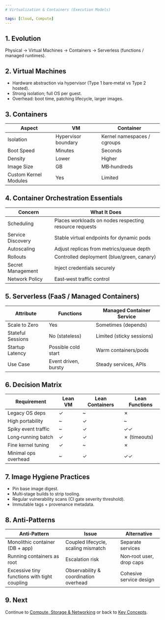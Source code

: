```yaml
---
# Virtualization & Containers (Execution Models)

tags: [Cloud, Compute]
---
```


## 1. Evolution
Physical → Virtual Machines → Containers → Serverless (functions / managed runtimes).

## 2. Virtual Machines
- Hardware abstraction via hypervisor (Type 1 bare‑metal vs Type 2 hosted).
- Strong isolation; full OS per guest.
- Overhead: boot time, patching lifecycle, larger images.

## 3. Containers
| Aspect | VM | Container |
|--------|----|----------|
| Isolation | Hypervisor boundary | Kernel namespaces / cgroups |
| Boot Speed | Minutes | Seconds |
| Density | Lower | Higher |
| Image Size | GB | MB‑hundreds |
| Custom Kernel Modules | Yes | Limited |

## 4. Container Orchestration Essentials
| Concern | What It Does |
|---------|--------------|
| Scheduling | Places workloads on nodes respecting resource requests |
| Service Discovery | Stable virtual endpoints for dynamic pods |
| Autoscaling | Adjust replicas from metrics/queue depth |
| Rollouts | Controlled deployment (blue/green, canary) |
| Secret Management | Inject credentials securely |
| Network Policy | East‑west traffic control |

## 5. Serverless (FaaS / Managed Containers)
| Attribute | Functions | Managed Container Service |
|-----------|----------|---------------------------|
| Scale to Zero | Yes | Sometimes (depends) |
| Stateful Sessions | No (stateless) | Limited (sticky sessions) |
| Startup Latency | Possible cold start | Warm containers/pods |
| Use Case | Event driven, bursty | Steady services, APIs |

## 6. Decision Matrix
| Requirement | Lean VM | Lean Containers | Lean Functions |
|-------------|--------|----------------|----------------|
| Legacy OS deps | ✓ | ~ | ✗ |
| High portability | ~ | ✓ | ~ |
| Spiky event traffic | ~ | ✓ | ✓✓ |
| Long‑running batch | ✓ | ✓ | ✗ (timeouts) |
| Fine kernel tuning | ✓ | ~ | ✗ |
| Minimal ops overhead | ~ | ✓ | ✓✓ |

## 7. Image Hygiene Practices
- Pin base image digest.
- Multi‑stage builds to strip tooling.
- Regular vulnerability scans (CI gate severity threshold).
- Immutable tags + provenance metadata.

## 8. Anti‑Patterns
| Anti‑Pattern | Issue | Alternative |
|-------------|-------|------------|
| Monolithic container (DB + app) | Coupled lifecycle, scaling mismatch | Separate services |
| Running containers as root | Escalation risk | Non‑root user, drop caps |
| Excessive tiny functions with tight coupling | Observability & coordination overhead | Cohesive service design |

## 9. Next
Continue to [Compute, Storage & Networking](compute-storage-networking.md) or back to [Key Concepts](key-concepts.md).
